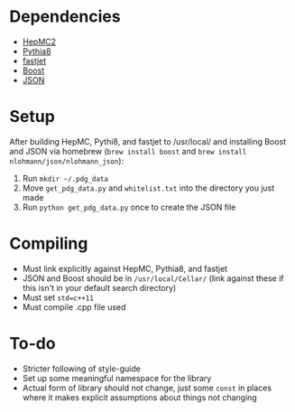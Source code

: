 # Dependencies

- [HepMC2](http://hepmc.web.cern.ch/hepmc/)
- [Pythia8](http://home.thep.lu.se/~torbjorn/Pythia.html)
- [fastjet](http://fastjet.fr/)
- [Boost](http://www.boost.org/)
- [JSON](https://github.com/nlohmann/json)

# Setup

After building HepMC, Pythi8, and fastjet to /usr/local/ and installing Boost and JSON via homebrew (`brew install boost` and `brew install nlohmann/json/nlohmann_json`):

1. Run `mkdir ~/.pdg_data`
2. Move `get_pdg_data.py` and `whitelist.txt` into the directory you just made
3. Run `python get_pdg_data.py` once to create the JSON file

# Compiling

- Must link explicitly against HepMC, Pythia8, and fastjet
- JSON and Boost should be in `/usr/local/Cellar/` (link against these if this isn't in your default search directory)
- Must set `std=c++11`
- Must compile .cpp file used

# To-do

- Stricter following of style-guide
- Set up some meaningful namespace for the library
- Actual form of library should not change, just some `const` in places where it makes explicit assumptions about things not changing
